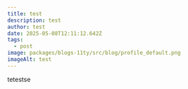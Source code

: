 ```yaml
---
title: test
description: test
author: test
date: 2025-05-08T12:11:12.642Z
tags:
  - post
image: packages/blogs-11ty/src/blog/profile_default.png
imageAlt: test
---
```


t﻿etestse
